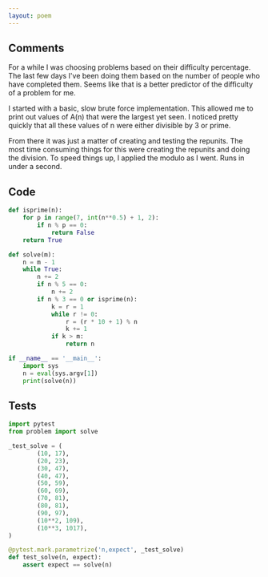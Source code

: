 ```yaml
---
layout: poem
---
```


## Comments

For a while I was choosing problems based on their difficulty percentage.  The
last few days I've been doing them based on the number of people who have
completed them.  Seems like that is a better predictor of the difficulty of a
problem for me.

I started with a basic, slow brute force implementation.  This allowed me to
print out values of A(n) that were the largest yet seen.  I noticed pretty
quickly that all these values of n were either divisible by 3 or prime.

From there it was just a matter of creating and testing the repunits.  The most
time consuming things for this were creating the repunits and doing the
division.  To speed things up, I applied the modulo as I went.  Runs in under a
second.

## Code

```python
def isprime(n):
    for p in range(7, int(n**0.5) + 1, 2):
        if n % p == 0:
            return False
    return True

def solve(m):
    n = m - 1
    while True:
        n += 2
        if n % 5 == 0:
            n += 2
        if n % 3 == 0 or isprime(n):
            k = r = 1
            while r != 0:
                r = (r * 10 + 1) % n
                k += 1
            if k > m:
                return n

if __name__ == '__main__':
    import sys
    n = eval(sys.argv[1])
    print(solve(n))
```

## Tests

```python
import pytest
from problem import solve

_test_solve = (
        (10, 17),
        (20, 23),
        (30, 47),
        (40, 47),
        (50, 59),
        (60, 69),
        (70, 81),
        (80, 81),
        (90, 97),
        (10**2, 109),
        (10**3, 1017),
)

@pytest.mark.parametrize('n,expect', _test_solve)
def test_solve(n, expect):
    assert expect == solve(n)
```
